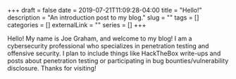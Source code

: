 +++ 
draft = false
date = 2019-07-21T11:09:28-04:00
title = "Hello!"
description = "An introduction post to my blog."
slug = "" 
tags = []
categories = []
externalLink = ""
series = []
+++

Hello! My name is Joe Graham, and welcome to my blog! I am a cybersecurity
professional who specializes in penetration testing and offensive security.
I plan to include things like HackTheBox write-ups and posts about penetration testing
or participating in bug bounties/vulnerability disclosure. Thanks for visiting!